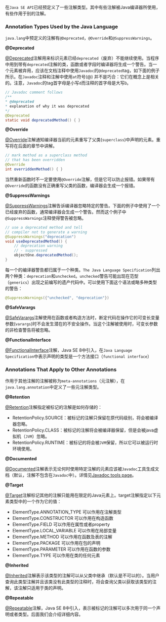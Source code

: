 在`Java SE API`已经预定义了一些注解类型。其中有些注解被Java编译器所使用，有些作用于别的注解。

### Annotation Types Used by the Java Language

`java.lang`中预定义的注解有`@Deprecated`，`@Override`和`@SuppressWarnings`。

**@Deprecated**

[@Deprecated](https://docs.oracle.com/javase/8/docs/api/java/lang/Deprecated.html)注解用来标识元素已经`deprecated`（废弃）不能继续使用。当程序中用到带有`deprecated`注解的类，函数或者字段时编译器将生成一个警告。当一个元素被弃用，应该在文档注释中使用`Javadoc`的`@deprecated`tag，如下面的例子所示。在`Javadoc`注释和注解中使用`at`符号(@) 并不是巧合：它们在概念上是相关的。注意，`Javadoc`的tag首字母是小写`d`而注释的首字母是大写`D`。

```java
// Javadoc comment follows
/**
* @deprecated
* explanation of why it was deprecated
*/
@Deprecated
static void deprecatedMethod() { }
```

**@Override**

[@Override](https://docs.oracle.com/javase/8/docs/api/java/lang/Override.html)注解通知编译器当前的元素重写了父类(`superclass`)中声明的元素。重写将在后面的章节中讲解。

```java
// mark method as a superclass method
// that has been overridden
@Override 
int overriddenMethod() { }
```

当然重新函数时不一定要使用`@Override`注解，但是它可以防止报错。如果带有`@Override`的函数没有正确重写父类的函数，编译器会生成一个报错。

**@SuppressWarnings**

[@SuppressWarnings](https://docs.oracle.com/javase/8/docs/api/java/lang/SuppressWarnings.html)注解告诉编译器忽略特定的警告。下面的例子中使用了一个已经废弃的函数，通常编译器会生成一个警告。然而这个例子中`@SuppressWarnings`注释使得警告被忽略。

```java
// use a deprecated method and tell 
// compiler not to generate a warning
@SuppressWarnings("deprecation")
void useDeprecatedMethod() {
    // deprecation warning
    // - suppressed
    objectOne.deprecatedMethod();
}
```

每一个的编译器警告都归属于一个种类。`The Java Language Specification`列出两个种类：`deprecation`和`unchecked`。`unchecked`警告可能出现在范型（`generics`）出现之前编写的遗产代码中。可以使用下面这个语法或略多种类型的警告：

```java
@SuppressWarnings({"unchecked", "deprecation"})
```

**@SafeVarargs**

[@SafeVarargs](https://docs.oracle.com/javase/8/docs/api/java/lang/SafeVarargs.html)注解使用在函数或者构造方法时，断定代码在操作它的可变长变量参数(`varargs`)时不会发生潜在的不安全操作。当这个注解被使用时，可变长参数的非检查警告将被忽略。

**@FunctionalInterface**

[@FunctionalInterface](https://docs.oracle.com/javase/8/docs/api/java/lang/FunctionalInterface.html)注解，Java SE 8中引入，在`Java Language Specification`中表示声明的类型是一个方法接口（`functional interface`）

### Annotations That Apply to Other Annotations

作用于其他注解的注解被称为`meta-annotations`（元注解），在`java.lang.annotation`中定义了一些元注解类型。

**@Retention**

[@Retention](https://docs.oracle.com/javase/8/docs/api/java/lang/annotation/Retention.html)注解指定被标记的注解是如何存储的：

* RetentionPolicy.SOURCE：被标记的注解只保留在原代码级别，将会被编译器忽略。
* RetentionPolicy.CLASS：被标记的注解将会被编译器保留，但是会被java虚拟机（`JVM`）忽略。
* RetentionPolicy.RUNTIME：被标记的将会被`JVM`保留，所以它可以被运行时环境使用。

**@Documented**

[@Documented](https://docs.oracle.com/javase/8/docs/api/java/lang/annotation/Documented.html)注解表示无论何时使用特定注解的元素应该被`Javadoc`工具生成文档（默认，注解不包含在`Javadoc`中）。详情见[Javadoc tools page](https://docs.oracle.com/javase/8/docs/technotes/guides/javadoc/index.html)。

**@Target**

[@Target](https://docs.oracle.com/javase/8/docs/api/java/lang/annotation/Target.html)注解标记其他的注解只能用在限定的Java元素上。target注解指定以下元素类型中的一个作为它的值：

* ElementType.ANNOTATION_TYPE 可以作用在注解类型
* ElementType.CONSTRUCTOR 可以作用在构造函数
* ElementType.FIELD 可以作用在属性或者property
* ElementType.LOCAL_VARIABLE 可以作用在局部变量
* ElementType.METHOD 可以作用在函数及表的注解
* ElementType.PACKAGE 可以作用在包的声明
* ElementType.PARAMETER 可以作用在函数的参数
* ElementType.TYPE 可以作用在类的任何元素

**@Inherited**

[@Inherited](https://docs.oracle.com/javase/8/docs/api/java/lang/annotation/Inherited.html)注解表示该类型的注解可以从父类中继承（默认是不可以的）。当用户查询此类型注解并且该类没有此类型的注释时，将会查询父类以获取该类型的注解，该注解只适用于类的声明。

**@Repeatable**

[@Repeatable](https://docs.oracle.com/javase/8/docs/api/java/lang/annotation/Repeatable.html)注解，Java SE 8中引入，表示被标记的注解可以多次用于同一个声明或者类型。后面我们会介绍详细内容。